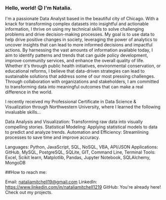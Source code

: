 ### Hello, world! 😉 I'm Natalia.

I'm a passionate Data Analyst based in the beautiful city of Chicago. With a knack for transforming complex datasets into insightful and actionable information, I thrive on using my technical skills to solve challenging problems and drive decision-making processes. My goal is to use data to help drive positive changes in society, leveraging the power of analytics to uncover insights that can lead to more informed decisions and impactful actions. By harnessing the vast amounts of information available today, I aim to identify patterns and trends that can guide policy development, improve community services, and enhance the overall quality of life. Whether it's through public health initiatives, environmental conservation, or educational reforms, I believe that data-driven strategies can lead to sustainable solutions that address some of our most pressing challenges. Through collaboration with organizations and stakeholders, I am committed to transforming data into meaningful outcomes that can make a real difference in the world. 

I recently received my Professional Certificate in Data Science & Visualization through Northwestern University, where I learned the following invaluable skills...

Data Analysis and Visualization: Transforming raw data into visually compelling stories.
Statistical Modeling: Applying statistical models to data to predict and analyze trends.
Automation and Efficiency: Streamlining processes to save time and improve accuracy.

Languages: Python, JavaScript, SQL, NoSQL, VBA, API/JSON
Applications: GitHub, MySQL, PostgreSQL, SQLite, GIT, Command Line, Terminal 
Tools: Excel, Scikit learn, Matplotlib, Pandas, Jupyter Notebook, SQLAlchemy, MongoDB


##How to reach me:

Email: nataliamitchell19@gmail.com
LinkedIn: https://www.linkedin.com/in/nataliamitchell1219
GitHub: You're already here! Check out my projects.

<!---
nmitchell1219/nmitchell1219 is a ✨ special ✨ repository because its `README.md` (this file) appears on your GitHub profile.
You can click the Preview link to take a look at your changes.
--->
